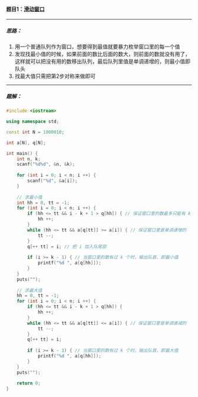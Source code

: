 #### 题目1：<a href="https://www.acwing.com/problem/content/156/">滑动窗口</a>

-------------

##### 思路：

1. 用一个普通队列作为窗口，想要得到最值就要暴力枚举窗口里的每一个值
2. 发现找最小值的时候，如果前面的数比后面的数大，则前面的数就没有用了，这样就可以把没有用的数移出队列，最后队列里值是单调递增的，则最小值即队头
3. 找最大值只需把第2步对称来做即可

----------

##### 题解：

```c++
#include <iostream>

using namespace std;

const int N = 1000010;

int a[N], q[N];

int main() {
    int n, k;
    scanf("%d%d", &n, &k);
    
    for (int i = 0; i < n; i ++) {
        scanf("%d", &a[i]);
    }
    
    // 求最小值
    int hh = 0, tt = -1;
    for (int i = 0; i < n; i ++) {
        if (hh <= tt && i - k + 1 > q[hh]) { // 保证窗口里的数最多只能有 k 个
            hh ++;
        }
        while (hh <= tt && a[q[tt]] >= a[i]) { // 保证窗口里是单调递增的
            tt --;
        }
        q[++ tt] = i; // 把 i 加入队尾部
        
        if (i >= k - 1) { // 当窗口里的数有过 k 个时，输出队首，即最小值 
            printf("%d ", a[q[hh]]);
        }
    }
    puts("");
    
    // 求最大值
    hh = 0, tt = -1;
    for (int i = 0; i < n; i ++) {
        if (hh <= tt && i - k + 1 > q[hh]) { 
            hh ++;
        }
        while (hh <= tt && a[q[tt]] <= a[i]) { // 保证窗口里是单调递减的
            tt --;
        }
        q[++ tt] = i;
        
        if (i >= k - 1) { // 当窗口里的数有过 k 个时，输出队首，即最大值
            printf("%d ", a[q[hh]]);
        }
    }
    puts("");
    
    return 0;
}
```

